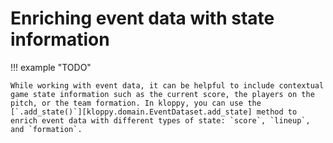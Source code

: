 # Enriching event data with state information

!!! example "TODO"

```
While working with event data, it can be helpful to include contextual game state information such as the current score, the players on the pitch, or the team formation. In kloppy, you can use the [`.add_state()`][kloppy.domain.EventDataset.add_state] method to enrich event data with different types of state: `score`, `lineup`, and `formation`.
```
